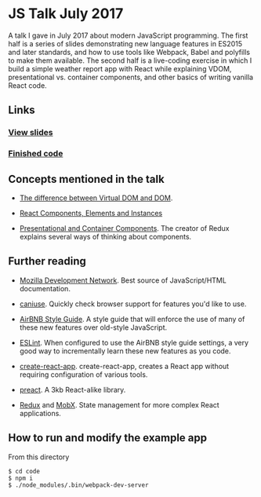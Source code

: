 # JS Talk July 2017

A talk I gave in July 2017 about modern JavaScript programming. The first half is a series of
slides demonstrating new language features in ES2015 and later standards, and how to use tools
like Webpack, Babel and polyfills to make them available. The second half is a live-coding
exercise in which I build a simple weather report app with React while explaining VDOM,
presentational vs. container components, and other basics of writing vanilla React code.

## Links

### [View slides](slides/index.html#1)
### [Finished code](https://github.com/upvalue/talks/blob/master/july-2017-js-talk/code/src/index.jsx)

## Concepts mentioned in the talk

- [The difference between Virtual DOM and DOM](http://reactkungfu.com/2015/10/the-difference-between-virtual-dom-and-dom/). 

- [React Components, Elements and Instances](https://facebook.github.io/react/blog/2015/12/18/react-components-elements-and-instances.html)

- [Presentational and Container Components](https://medium.com/@dan_abramov/smart-and-dumb-components-7ca2f9a7c7d0).
  The creator of Redux explains several ways of thinking about components.

## Further reading

- [Mozilla Development Network](https://developer.mozilla.org). Best source of JavaScript/HTML
  documentation.

- [caniuse](http://caniuse.com). Quickly check browser support for features you'd like to use.

- [AirBNB Style Guide](https://github.com/airbnb/javascript). A style guide that will enforce the
  use of many of these new features over old-style JavaScript.

- [ESLint](http://eslint.org/). When configured to use the AirBNB style guide settings, a very
  good way to incrementally learn these new features as you code.

- [create-react-app](https://github.com/facebookincubator/create-react-app). create-react-app, creates a React app
  without requiring configuration of various tools.

- [preact](https://github.com/developit/preact). A 3kb React-alike library.

- [Redux](http://redux.js.org/) and [MobX](https://github.com/mobxjs/mobx). State management for
  more complex React applications.

## How to run and modify the example app

From this directory

    $ cd code
    $ npm i
    $ ./node_modules/.bin/webpack-dev-server
